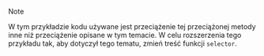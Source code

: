 > [!NOTE]
>  W tym przykładzie kodu używane jest przeciążenie tej przeciążonej metody inne niż przeciążenie opisane w tym temacie. W celu rozszerzenia tego przykładu tak, aby dotyczył tego tematu, zmień treść funkcji `selector`.
